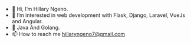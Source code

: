- 👋 Hi, I’m Hillary Ngeno.
- 👀 I’m interested in web development with Flask, Django, Laravel, VueJs and Angular.
- 🌱 Java And Golang.
- 📫 How to reach me hillaryngeno7@gmail.com

<!---
ngeno7/ngeno7 is a ✨ special ✨ repository because its `README.md` (this file) appears on your GitHub profile.
You can click the Preview link to take a look at your changes.
--->
